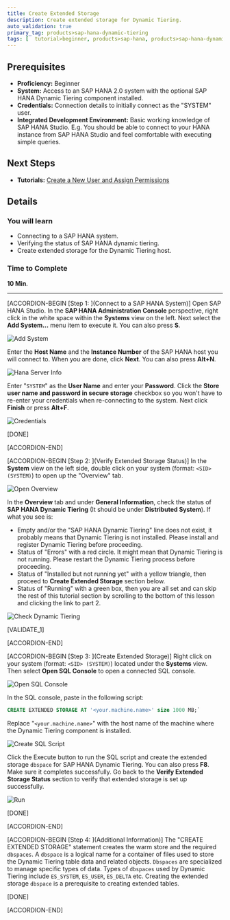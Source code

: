 ```yaml
---
title: Create Extended Storage
description: Create extended storage for Dynamic Tiering.
auto_validation: true
primary_tag: products>sap-hana-dynamic-tiering
tags: [  tutorial>beginner, products>sap-hana, products>sap-hana-dynamic-tiering, products>sap-hana-studio, topic>big-data, topic>sql ]
---
```

## Prerequisites
 - **Proficiency:** Beginner
 - **System:** Access to an SAP HANA 2.0 system with the optional SAP HANA Dynamic Tiering component installed.
 - **Credentials:** Connection details to initially connect as the "SYSTEM" user.
 - **Integrated Development Environment:** Basic working knowledge of SAP HANA Studio. E.g. You should be able to connect to your HANA instance from SAP HANA Studio and feel comfortable with executing simple queries.

## Next Steps
 - **Tutorials:** [Create a New User and Assign Permissions](https://developers.sap.com/tutorials/dt-create-schema-load-data-part2.html)

## Details
### You will learn
 - Connecting to a SAP HANA system.
 - Verifying the status of SAP HANA dynamic tiering.
 - Create extended storage for the Dynamic Tiering host.

### Time to Complete
**10 Min**.

---

[ACCORDION-BEGIN [Step 1: ](Connect to a SAP HANA System)]
Open SAP HANA Studio. In the **SAP HANA Administration Console** perspective, right click in the white space within the **Systems** view on the left. Next select the **Add System...** menu item to execute it. You can also press **S**.

![Add System](add-system.png)

Enter the **Host Name** and the **Instance Number** of the SAP HANA host you will connect to. When you are done, click **Next**. You can also press **Alt+N**.

![Hana Server Info](hana-server-info.png)

Enter "`SYSTEM`" as the **User Name** and enter your **Password**. Click the **Store user name and password in secure storage** checkbox so you won't have to re-enter your credentials when re-connecting to the system. Next click **Finish** or press **Alt+F**.

![Credentials](credentials.png)

[DONE]

[ACCORDION-END]

[ACCORDION-BEGIN [Step 2: ](Verify Extended Storage Status)]
In the **System** view on the left side, double click on your system (format: `<SID> (SYSTEM)`) to open up the "Overview" tab.

![Open Overview](open-overview.png)

In the **Overview** tab and under **General Information**, check the status of **SAP HANA Dynamic Tiering** (It should be under **Distributed System**).  If what you see is:

  - Empty and/or the "SAP HANA Dynamic Tiering" line does not exist, it probably means that Dynamic Tiering is not installed. Please install and register Dynamic Tiering before proceeding.
  - Status of "Errors" with a red circle. It might mean that Dynamic Tiering is not running. Please restart the Dynamic Tiering process before proceeding.
  - Status of "Installed but not running yet" with a yellow triangle, then proceed to **Create Extended Storage** section below.
  - Status of "Running" with a green box, then you are all set and can skip the rest of this tutorial section by scrolling to the bottom of this lesson and clicking the link to part 2.

![Check Dynamic Tiering](check-dynamic-tiering.png)

[VALIDATE_1]

[ACCORDION-END]

[ACCORDION-BEGIN [Step 3: ](Create Extended Storage)]
Right click on your system (format: `<SID> (SYSTEM)`) located under the **Systems** view. Then select **Open SQL Console** to open a connected SQL console.

![Open SQL Console](open-sql-console.png)

In the SQL console, paste in the following script:
``` sql
CREATE EXTENDED STORAGE AT '<your.machine.name>' size 1000 MB;`
```
Replace "`<your.machine.name>`" with the host name of the machine where the Dynamic Tiering component is installed.

![Create SQL Script](create-sql-script.png)

Click the Execute button to run the SQL script and create the extended storage `dbspace` for SAP HANA Dynamic Tiering. You can also press **F8**. Make sure it completes successfully. Go back to the **Verify Extended Storage Status** section to verify that extended storage is set up successfully.

![Run](run.png)

[DONE]

[ACCORDION-END]

[ACCORDION-BEGIN [Step 4: ](Additional Information)]
The "CREATE EXTENDED STORAGE" statement creates the warm store and the required `dbspaces`. A `dbspace` is a logical name for a container of files used to store the Dynamic Tiering table data and related objects. `Dbspaces` are specialized to manage specific types of data. Types of `dbspaces` used by Dynamic Tiering include `ES_SYSTEM`, `ES_USER`, `ES_DELTA` etc. Creating the extended storage `dbspace` is a prerequisite to creating extended tables.

[DONE]

[ACCORDION-END]
